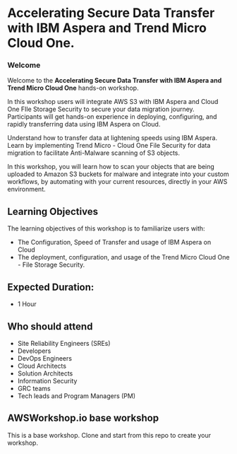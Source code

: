# Accelerating Secure Data Transfer with IBM Aspera and Trend Micro Cloud One.

### Welcome

Welcome to the **Accelerating Secure Data Transfer with IBM Aspera and Trend Micro Cloud One** hands-on workshop.

In this workshop users will integrate AWS S3 with IBM Aspera and Cloud One FIle Storage Security to secure your data migration journey. Participants will get hands-on experience in deploying, configuring, and rapidly transferring data using IBM Aspera on Cloud.

Understand how to transfer data at lightening speeds using IBM Aspera.
Learn by implementing Trend Micro - Cloud One File Security for data migration to facilitate Anti-Malware scanning of S3 objects.

In this workshop, you will learn how to scan your objects that are being uploaded to Amazon S3 buckets for malware and integrate into your custom workflows, by automating with your current resources, directly in your AWS environment.


## Learning Objectives
The learning objectives of this workshop is to familiarize users with: 
- The Configuration, Speed of Transfer and usage of IBM Aspera on Cloud
- The deployment, configuration, and usage of the Trend Micro Cloud One - File Storage Security.

## Expected Duration:
- 1 Hour

## Who should attend
- Site Reliability Engineers (SREs)
- Developers
- DevOps Engineers
- Cloud Architects
- Solution Architects
- Information Security
- GRC teams
- Tech leads and Program Managers (PM)


## AWSWorkshop.io base workshop 

This is a base workshop.  Clone and start from this repo to create your workshop.



